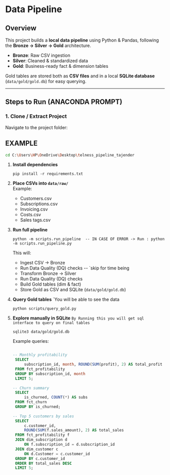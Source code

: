 # Data Pipeline

## Overview
This project builds a **local data pipeline** using Python & Pandas, following the **Bronze -> Silver -> Gold** architecture.  

- **Bronze**: Raw CSV ingestion  
- **Silver**: Cleaned & standardized data  
- **Gold**: Business-ready fact & dimension tables  

Gold tables are stored both as **CSV files** and in a local **SQLite database** (`data/gold/gold.db`) for easy querying.

---

## Steps to Run (ANACONDA PROMPT)

### 1. Clone / Extract Project
Navigate to the project folder:
## EXAMPLE
```bash
cd C:\Users\HP\OneDrive\Desktop\telness_pipeline_tajender
```
1. **Install dependencies**
   ```
   pip install -r requirements.txt
   ```

2. **Place CSVs into `data/raw/`**  
   Example:
   - Customers.csv
   - Subscriptions.csv
   - Invoicing.csv
   - Costs.csv
   - Sales tags.csv

3. **Run full pipeline**
   ```
   python -m scripts.run_pipeline  -- IN CASE OF ERROR -> Run : python -m scripts.run_pipeline.py
   ```

   This will:
   - Ingest CSV → Bronze
   - Run Data Quality (DQ) checks -- `skip for time being
   - Transform Bronze → Silver
   - Run Data Quality (DQ) checks
   - Build Gold tables (dim & fact)
   - Store Gold as CSV and SQLite (`data/gold/gold.db`)

4. **Query Gold tables** `You will be able to see the data 
   ```
   python scripts/query_gold.py
   ```

5. **Explore manually in SQLite** `By Running this you will get sql interface to query on final tables`
   ```
   sqlite3 data/gold/gold.db
   ```

   Example queries:
   ```sql queires to validate the data
   
   -- Monthly profitability
	SELECT 
		subscription_id, month, ROUND(SUM(profit), 2) AS total_profit
	FROM fct_profitability
	GROUP BY subscription_id, month
	LIMIT 5;
	
   -- Churn summary
	SELECT 
		is_churned, COUNT(*) AS subs
	FROM fct_churn
	GROUP BY is_churned;
	
   -- Top 5 customers by sales
	SELECT 
        c.customer_id, 
        ROUND(SUM(f.sales_amount), 2) AS total_sales
    FROM fct_profitability f
    JOIN dim_subscription d 
        ON f.subscription_id = d.subscription_id
    JOIN dim_customer c 
        ON d.Customer = c.customer_id
    GROUP BY c.customer_id
    ORDER BY total_sales DESC
    LIMIT 5;

   ```
